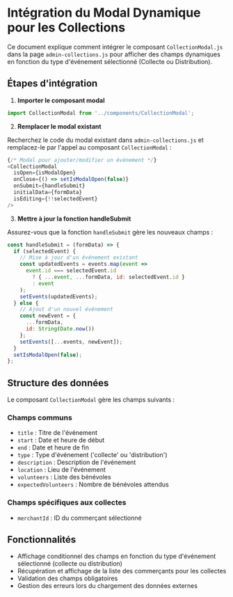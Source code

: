 # Intégration du Modal Dynamique pour les Collections

Ce document explique comment intégrer le composant `CollectionModal.js` dans la page `admin-collections.js` pour afficher des champs dynamiques en fonction du type d'événement sélectionné (Collecte ou Distribution).

## Étapes d'intégration

1. **Importer le composant modal**

```javascript
import CollectionModal from '../components/CollectionModal';
```

2. **Remplacer le modal existant**

Recherchez le code du modal existant dans `admin-collections.js` et remplacez-le par l'appel au composant `CollectionModal` :

```javascript
{/* Modal pour ajouter/modifier un événement */}
<CollectionModal
  isOpen={isModalOpen}
  onClose={() => setIsModalOpen(false)}
  onSubmit={handleSubmit}
  initialData={formData}
  isEditing={!!selectedEvent}
/>
```

3. **Mettre à jour la fonction handleSubmit**

Assurez-vous que la fonction `handleSubmit` gère les nouveaux champs :

```javascript
const handleSubmit = (formData) => {
  if (selectedEvent) {
    // Mise à jour d'un événement existant
    const updatedEvents = events.map(event => 
      event.id === selectedEvent.id 
        ? { ...event, ...formData, id: selectedEvent.id } 
        : event
    );
    setEvents(updatedEvents);
  } else {
    // Ajout d'un nouvel événement
    const newEvent = {
      ...formData,
      id: String(Date.now())
    };
    setEvents([...events, newEvent]);
  }
  setIsModalOpen(false);
};
```

## Structure des données

Le composant `CollectionModal` gère les champs suivants :

### Champs communs
- `title` : Titre de l'événement
- `start` : Date et heure de début
- `end` : Date et heure de fin
- `type` : Type d'événement ('collecte' ou 'distribution')
- `description` : Description de l'événement
- `location` : Lieu de l'événement
- `volunteers` : Liste des bénévoles
- `expectedVolunteers` : Nombre de bénévoles attendus

### Champs spécifiques aux collectes
- `merchantId` : ID du commerçant sélectionné

## Fonctionnalités

- Affichage conditionnel des champs en fonction du type d'événement sélectionné (collecte ou distribution)
- Récupération et affichage de la liste des commerçants pour les collectes
- Validation des champs obligatoires
- Gestion des erreurs lors du chargement des données externes
